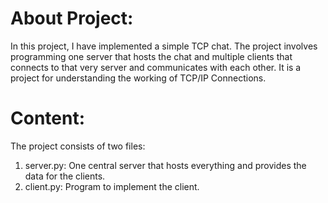 # About Project: #
In this project, I have implemented a simple TCP chat. 
The project involves programming one server that hosts the chat and multiple clients that connects to that very server and communicates with each other. It is a project for understanding the working of TCP/IP Connections.

# Content: #
The project consists of two files:
1) server.py: One central server that hosts everything and provides the data for the clients.
2) client.py: Program to implement the client.

